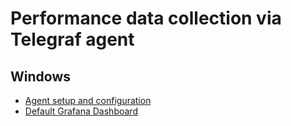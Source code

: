 # Performance data collection via Telegraf agent

## Windows

- [Agent setup and configuration](./windows/README.md)
- [Default Grafana Dashboard](../dashboards/README.md)
